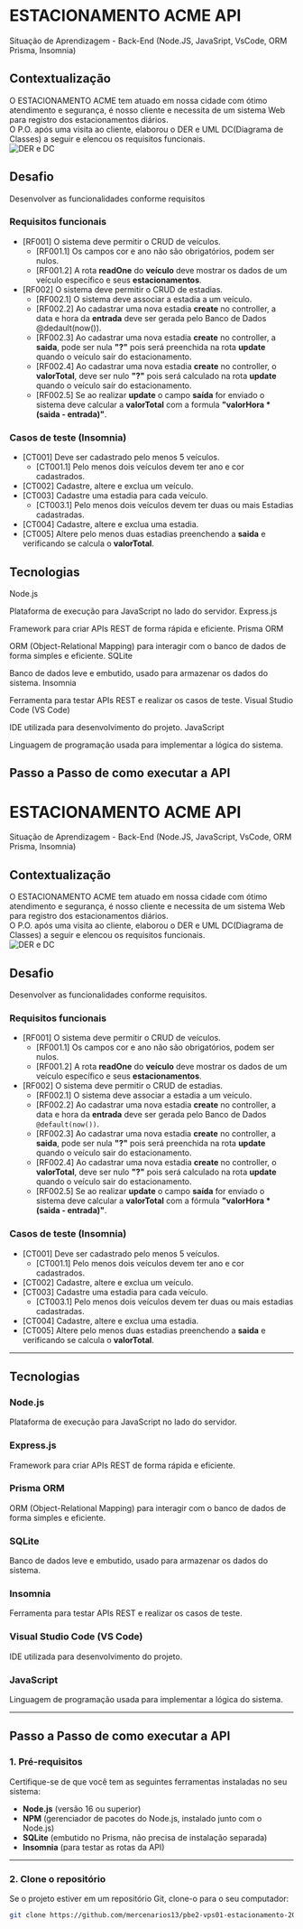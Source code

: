 # ESTACIONAMENTO ACME API
Situação de Aprendizagem - Back-End (Node.JS, JavaSript, VsCode, ORM Prisma, Insomnia)
## Contextualização
O ESTACIONAMENTO ACME tem atuado em nossa cidade com ótimo atendimento e segurança, é nosso cliente e necessita de um sistema Web para registro dos estacionamentos diários.<br>O P.O. após uma visita ao cliente, elaborou o DER e UML DC(Diagrama de Classes) a seguir e elencou os requisitos funcionais.<br>
![DER e DC](./docs/der-dc.png)
## Desafio
Desenvolver as funcionalidades conforme requisitos

### Requisitos funcionais
- [RF001] O sistema deve permitir o CRUD de veículos.
    - [RF001.1] Os campos cor e ano não são obrigatórios, podem ser nulos.
    - [RF001.2] A rota **readOne** do **veículo** deve mostrar os dados de um veículo específico e seus **estacionamentos**.
- [RF002] O sistema deve permitir o CRUD de estadias.
    - [RF002.1] O sistema deve associar a estadia a um veículo.
    - [RF002.2] Ao cadastrar uma nova estadia **create** no controller, a data e hora da **entrada** deve ser gerada pelo Banco de Dados @dedault(now()).
    - [RF002.3] Ao cadastrar uma nova estadia **create** no controller, a **saida**, pode ser nula **"?"** pois será preenchida na rota **update** quando o veículo saír do estacionamento.
    - [RF002.4] Ao cadastrar uma nova estadia **create** no controller, o **valorTotal**, deve ser nulo **"?"** pois será calculado na rota **update** quando o veículo saír do estacionamento.
    - [RF002.5] Se ao realizar **update** o campo **saída** for enviado o sistema deve calcular a **valorTotal** com a formula **"valorHora * (saida - entrada)"**.

### Casos de teste (Insomnia)
- [CT001] Deve ser cadastrado pelo menos 5 veículos.
    - [CT001.1] Pelo menos dois veículos devem ter ano e cor cadastrados.
- [CT002] Cadastre, altere e exclua um veículo.
- [CT003] Cadastre uma estadia para cada veículo.
    - [CT003.1] Pelo menos dois veículos devem ter duas ou mais Estadias cadastradas.
- [CT004] Cadastre, altere e exclua uma estadia.
- [CT005] Altere pelo menos duas estadias preenchendo a **saida** e verificando se calcula o **valorTotal**.

## Tecnologias
Node.js

Plataforma de execução para JavaScript no lado do servidor.
Express.js

Framework para criar APIs REST de forma rápida e eficiente.
Prisma ORM

ORM (Object-Relational Mapping) para interagir com o banco de dados de forma simples e eficiente.
SQLite

Banco de dados leve e embutido, usado para armazenar os dados do sistema.
Insomnia

Ferramenta para testar APIs REST e realizar os casos de teste.
Visual Studio Code (VS Code)

IDE utilizada para desenvolvimento do projeto.
JavaScript

Linguagem de programação usada para implementar a lógica do sistema.
## Passo a Passo de como executar a API

# ESTACIONAMENTO ACME API
Situação de Aprendizagem - Back-End (Node.JS, JavaScript, VsCode, ORM Prisma, Insomnia)

## Contextualização
O ESTACIONAMENTO ACME tem atuado em nossa cidade com ótimo atendimento e segurança, é nosso cliente e necessita de um sistema Web para registro dos estacionamentos diários.<br>O P.O. após uma visita ao cliente, elaborou o DER e UML DC(Diagrama de Classes) a seguir e elencou os requisitos funcionais.<br>
![DER e DC](./docs/der-dc.png)

## Desafio
Desenvolver as funcionalidades conforme requisitos.

### Requisitos funcionais
- [RF001] O sistema deve permitir o CRUD de veículos.
    - [RF001.1] Os campos cor e ano não são obrigatórios, podem ser nulos.
    - [RF001.2] A rota **readOne** do **veículo** deve mostrar os dados de um veículo específico e seus **estacionamentos**.
- [RF002] O sistema deve permitir o CRUD de estadias.
    - [RF002.1] O sistema deve associar a estadia a um veículo.
    - [RF002.2] Ao cadastrar uma nova estadia **create** no controller, a data e hora da **entrada** deve ser gerada pelo Banco de Dados `@default(now())`.
    - [RF002.3] Ao cadastrar uma nova estadia **create** no controller, a **saida**, pode ser nula **"?"** pois será preenchida na rota **update** quando o veículo sair do estacionamento.
    - [RF002.4] Ao cadastrar uma nova estadia **create** no controller, o **valorTotal**, deve ser nulo **"?"** pois será calculado na rota **update** quando o veículo sair do estacionamento.
    - [RF002.5] Se ao realizar **update** o campo **saída** for enviado o sistema deve calcular a **valorTotal** com a fórmula **"valorHora * (saida - entrada)"**.

### Casos de teste (Insomnia)
- [CT001] Deve ser cadastrado pelo menos 5 veículos.
    - [CT001.1] Pelo menos dois veículos devem ter ano e cor cadastrados.
- [CT002] Cadastre, altere e exclua um veículo.
- [CT003] Cadastre uma estadia para cada veículo.
    - [CT003.1] Pelo menos dois veículos devem ter duas ou mais estadias cadastradas.
- [CT004] Cadastre, altere e exclua uma estadia.
- [CT005] Altere pelo menos duas estadias preenchendo a **saida** e verificando se calcula o **valorTotal**.

---

## Tecnologias

### **Node.js**
Plataforma de execução para JavaScript no lado do servidor.

### **Express.js**
Framework para criar APIs REST de forma rápida e eficiente.

### **Prisma ORM**
ORM (Object-Relational Mapping) para interagir com o banco de dados de forma simples e eficiente.

### **SQLite**
Banco de dados leve e embutido, usado para armazenar os dados do sistema.

### **Insomnia**
Ferramenta para testar APIs REST e realizar os casos de teste.

### **Visual Studio Code (VS Code)**
IDE utilizada para desenvolvimento do projeto.

### **JavaScript**
Linguagem de programação usada para implementar a lógica do sistema.

---

## Passo a Passo de como executar a API

### 1. **Pré-requisitos**
Certifique-se de que você tem as seguintes ferramentas instaladas no seu sistema:
- **Node.js** (versão 16 ou superior)
- **NPM** (gerenciador de pacotes do Node.js, instalado junto com o Node.js)
- **SQLite** (embutido no Prisma, não precisa de instalação separada)
- **Insomnia** (para testar as rotas da API)

---

### 2. **Clone o repositório**
Se o projeto estiver em um repositório Git, clone-o para o seu computador:

```bash
git clone https://github.com/mercenarios13/pbe2-vps01-estacionamento-2025